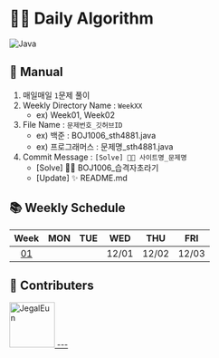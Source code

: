 # 👨‍💻 Daily Algorithm

![Java](https://img.shields.io/badge/java-%23ED8B00.svg?style=for-the-badge&logo=java&logoColor=white)

## 📖 Manual
1. 매일매일 `1`문제 풀이
3. Weekly Directory Name : `WeekXX`
    - ex) Week01, Week02
4. File Name : `문제번호_깃허브ID`
    - ex) 백준 : BOJ1006_sth4881.java
    - ex) 프로그래머스 : 문제명_sth4881.java
5. Commit Message : `[Solve] 👨‍💻 사이트명_문제명`
    - [Solve] 👨‍💻 BOJ1006_습격자초라기
    - [Update] ✨ README.md

## 📚 Weekly Schedule
|Week| MON | TUE | WED | THU | FRI |
|:--:|:---:|:---:|:---:|:---:|:---:|
|[01](/Week/Week01/README.md)|     |     |12/01|12/02|12/03|

## 🤝 Contributers
<a href = "https://github.com/JegalEun">
  <img src="https://avatars.githubusercontent.com/u/43868540?v=4" alt="JegalEun" width="80" style="max-width:100%" />
---
